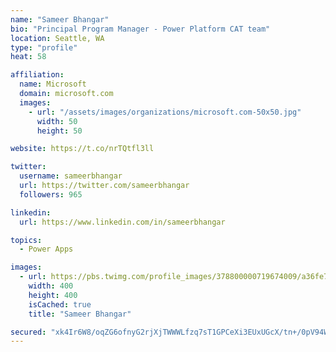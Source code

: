 ```yaml
---
name: "Sameer Bhangar"
bio: "Principal Program Manager - Power Platform CAT team"
location: Seattle, WA
type: "profile"
heat: 58

affiliation:
  name: Microsoft
  domain: microsoft.com
  images:
    - url: "/assets/images/organizations/microsoft.com-50x50.jpg"
      width: 50
      height: 50

website: https://t.co/nrTQtfl3ll

twitter:
  username: sameerbhangar
  url: https://twitter.com/sameerbhangar
  followers: 965

linkedin:
  url: https://www.linkedin.com/in/sameerbhangar

topics:
  - Power Apps

images:
  - url: https://pbs.twimg.com/profile_images/378800000719674009/a36fe7ddfab1778b76e5793772e43798_400x400.jpeg
    width: 400
    height: 400
    isCached: true
    title: "Sameer Bhangar"

secured: "xk4Ir6W8/oqZG6ofnyG2rjXjTWWWLfzq7sT1GPCeXi3EUxUGcX/tn+/0pV94WJgQdytOtPLujeFt0eteQyy2TSLrS/VagM9qLj5N+hZfO7qk4N/gKbE/U/mGXYZAfumaihk2xE9gUKlYBzSs5ChPOVHQdDuMIQQ2VMqMSpudnVpZhFT0G2YJttxpkXYWImR22Jx5tQOX1dU3EwSHicfMLxVVIvjMosc+YKz2ik9h7UXiXkbFKMNi/2P4hgB03a2fQhcR9vfLTfzmkhJrZLlP7qBIgKFLFn9IUbVs+2BYwsc/MxW6wnTtRLfAk6GXPEwkjvJtfeI4+FMC5zxPqffqyhEgZdPYkh5v7bArlgtwzouQVPaInUbXzC6ih0sjg60rF9T3p6EdIBZZbda3HNRkqA==;KdCCj1UDfhoIv2pVi7peZQ=="
---
```


